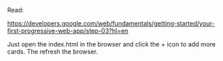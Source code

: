 Read:

https://developers.google.com/web/fundamentals/getting-started/your-first-progressive-web-app/step-03?hl=en


Just open the index.html in the browser and click the + icon to add more cards. The refresh the browser.
